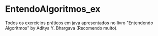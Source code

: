 # EntendoAlgoritmos_ex
Todos os exercícios práticos em java apresentados no livro "Entendendo Algoritmos" by Aditya Y. Bhargava (Recomendo muito).
